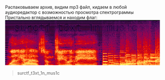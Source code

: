Распаковываем архив, видим mp3 файл, кидаем в любой аудиоредактор с возможностью просмотра спектрограммы
Пристально вглядываемся и находим флаг:
![flag](attachments/flag.png)

> surctf_t3xt_1n_mus1c